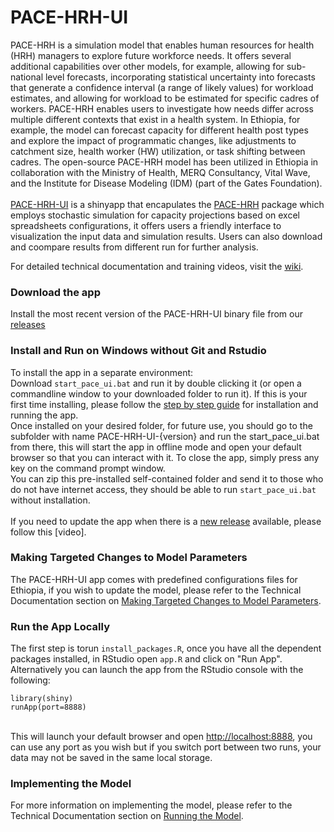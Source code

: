 # PACE-HRH-UI

PACE-HRH is a simulation model that enables human resources for health (HRH) managers to explore future workforce needs. It offers several additional capabilities over other models, for example, allowing for sub-national level forecasts, incorporating statistical uncertainty into forecasts that generate a confidence interval (a range of likely values) for workload estimates, and allowing for workload to be estimated for specific cadres of workers. PACE-HRH enables users to investigate how needs differ across multiple different contexts that exist in a health system. In Ethiopia, for example, the model can forecast capacity for different health post types and explore the impact of programmatic changes, like adjustments to catchment size, health worker (HW) utilization, or task shifting between cadres. The open-source PACE-HRH model has been utilized in Ethiopia in collaboration with the Ministry of Health, MERQ Consultancy, Vital Wave, and the Institute for Disease Modeling (IDM) (part of the Gates Foundation). <br><br> [PACE-HRH-UI](https://github.com/InstituteforDiseaseModeling/PACE-HRH-UI) is a shinyapp that encapulates the
[PACE-HRH](https://github.com/InstituteforDiseaseModeling/PACE-HRH/releases)
package which employs stochastic simulation for capacity projections
based on excel spreadsheets configurations, it offers users a friendly
interface to visualization the input data and simulation results. Users
can also download and coompare results from different run for further
analysis.

For detailed technical documentation and training videos, visit the [wiki](https://github.com/vitalwaveinc/PACE-HRH-UI/wiki). 

### Download the app

Install the most recent version of the PACE-HRH-UI binary file from our
[releases](https://github.com/vitalwaveinc/PACE-HRH-UI/releases)

### Install and Run on Windows without Git and Rstudio

To install the app in a separate environment: <br> Download
`start_pace_ui.bat` and run it by double clicking it (or open a
commandline window to your downloaded folder to run it). If this is your first time installing, please follow the [step by step guide](https://docs.google.com/document/d/1yvHEMq0-rkxhrvgNTegi4y2w3aSkZyLKGn7F7onsK4Q/edit?tab=t.0) for installation and
running the app. <br> Once installed on your desired folder, for future
use, you should go to the subfolder with name PACE-HRH-UI-{version} and
run the start_pace_ui.bat from there, this will start the app in offline mode and open
your default browser so that you can interact with it. To close the app,
simply press any key on the command prompt window. <br> You can zip this
pre-installed self-contained folder and send it to those who do not have
internet access, they should be able to run `start_pace_ui.bat` without
installation. <br><br>
If you need to update the app when there is a [new release](https://github.com/vitalwaveinc/PACE-HRH-UI/releases) available, 
please follow this [video].

### Making Targeted Changes to Model Parameters
The PACE-HRH-UI app comes with predefined configurations files for Ethiopia, if you wish to update the model, please refer to the Technical Documentation section on [Making Targeted Changes to Model Parameters](https://github.com/vitalwaveinc/PACE-HRH-UI/wiki/Model-Implementation:-Making-Targeted-Changes-to-Model-Parameters). 

### Run the App Locally

The first step is torun `install_packages.R`, once you have all the
dependent packages installed, in RStudio open `app.R` and click on "Run
App". Alternatively you can launch the app from the RStudio console with
the following:

```         
library(shiny)
runApp(port=8888)
```

<br> This will launch your default browser and open
<http://localhost:8888>, you can use any port as you wish but if you
switch port between two runs, your data may not be saved in the same
local storage.

### Implementing the Model 

For more information on implementing the model, please refer to the Technical Documentation section on [Running the Model](https://github.com/vitalwaveinc/PACE-HRH-UI/wiki/Model-Implementation:-Running-the-Model).

